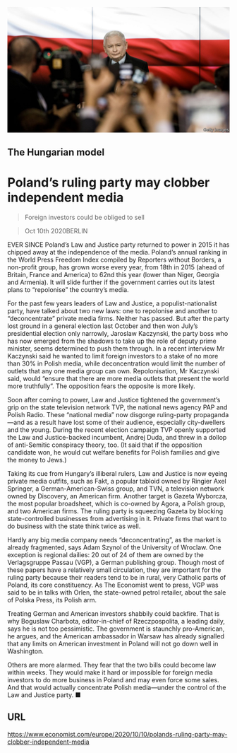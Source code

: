 ![](./images/20201010_EUP504.jpg)

## The Hungarian model

# Poland’s ruling party may clobber independent media

> Foreign investors could be obliged to sell

> Oct 10th 2020BERLIN

EVER SINCE Poland’s Law and Justice party returned to power in 2015 it has chipped away at the independence of the media. Poland’s annual ranking in the World Press Freedom Index compiled by Reporters without Borders, a non-profit group, has grown worse every year, from 18th in 2015 (ahead of Britain, France and America) to 62nd this year (lower than Niger, Georgia and Armenia). It will slide further if the government carries out its latest plans to “repolonise” the country’s media.

For the past few years leaders of Law and Justice, a populist-nationalist party, have talked about two new laws: one to repolonise and another to “deconcentrate” private media firms. Neither has passed. But after the party lost ground in a general election last October and then won July’s presidential election only narrowly, Jaroslaw Kaczynski, the party boss who has now emerged from the shadows to take up the role of deputy prime minister, seems determined to push them through. In a recent interview Mr Kaczynski said he wanted to limit foreign investors to a stake of no more than 30% in Polish media, while deconcentration would limit the number of outlets that any one media group can own. Repolonisation, Mr Kaczynski said, would “ensure that there are more media outlets that present the world more truthfully”. The opposition fears the opposite is more likely.

Soon after coming to power, Law and Justice tightened the government’s grip on the state television network TVP, the national news agency PAP and Polish Radio. These “national media” now disgorge ruling-party propaganda—and as a result have lost some of their audience, especially city-dwellers and the young. During the recent election campaign TVP openly supported the Law and Justice-backed incumbent, Andrej Duda, and threw in a dollop of anti-Semitic conspiracy theory, too. (It said that if the opposition candidate won, he would cut welfare benefits for Polish families and give the money to Jews.)

Taking its cue from Hungary’s illiberal rulers, Law and Justice is now eyeing private media outfits, such as Fakt, a popular tabloid owned by Ringier Axel Springer, a German-American-Swiss group, and TVN, a television network owned by Discovery, an American firm. Another target is Gazeta Wyborcza, the most popular broadsheet, which is co-owned by Agora, a Polish group, and two American firms. The ruling party is squeezing Gazeta by blocking state-controlled businesses from advertising in it. Private firms that want to do business with the state think twice as well.

Hardly any big media company needs “deconcentrating”, as the market is already fragmented, says Adam Szynol of the University of Wroclaw. One exception is regional dailies: 20 out of 24 of them are owned by the Verlagsgruppe Passau (VGP), a German publishing group. Though most of these papers have a relatively small circulation, they are important for the ruling party because their readers tend to be in rural, very Catholic parts of Poland, its core constituency. As The Economist went to press, VGP was said to be in talks with Orlen, the state-owned petrol retailer, about the sale of Polska Press, its Polish arm.

Treating German and American investors shabbily could backfire. That is why Boguslaw Charbota, editor-in-chief of Rzeczpospolita, a leading daily, says he is not too pessimistic. The government is staunchly pro-American, he argues, and the American ambassador in Warsaw has already signalled that any limits on American investment in Poland will not go down well in Washington.

Others are more alarmed. They fear that the two bills could become law within weeks. They would make it hard or impossible for foreign media investors to do more business in Poland and may even force some sales. And that would actually concentrate Polish media—under the control of the Law and Justice party. ■

## URL

https://www.economist.com/europe/2020/10/10/polands-ruling-party-may-clobber-independent-media
